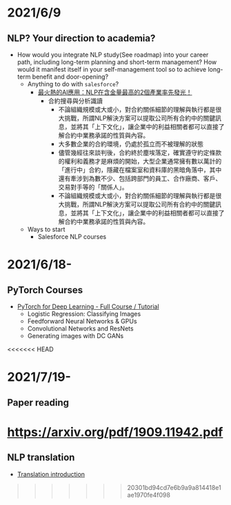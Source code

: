 # 2021/6/9
## NLP? Your direction to academia?
- How would you integrate NLP study(See roadmap) into your career path, including long-term planning and short-term management? How would it manifest itself in your self-management tool so to achieve long-term benefit and door-opening?
  - Anything to do with `salesforce`?
    - [最火熱的AI應用：NLP在含金量最高的2個產業率先發光！](https://fc.bnext.com.tw/articles/view/515)
      - 合約搜尋與分析識讀
        - 不論組織規模或大或小，對合約關係細節的理解與執行都是很大挑戰，所謂NLP解決方案可以提取公司所有合約中的關鍵訊息，並將其「上下文化」，讓企業中的利益相關者都可以直接了解合約中業務承諾的性質與內容。
        - 大多數企業的合約環境，仍處於孤立而不被理解的狀態
        - 儘管幾經往來談判後，合約終於塵埃落定，確實遵守約定條款的權利和義務才是麻煩的開始，大型企業通常擁有數以萬計的「進行中」合約，隱藏在檔案室和資料庫的黑暗角落中，其中還有牽涉到為數不少、包括跨部門的員工、合作廠商、客戶、交易對手等的「關係人」。
        - 不論組織規模或大或小，對合約關係細節的理解與執行都是很大挑戰，所謂NLP解決方案可以提取公司所有合約中的關鍵訊息，並將其「上下文化」，讓企業中的利益相關者都可以直接了解合約中業務承諾的性質與內容。
  - Ways to start
    - Salesforce NLP courses

# 2021/6/18-
## PyTorch Courses
- [PyTorch for Deep Learning - Full Course / Tutorial](https://www.youtube.com/watch?v=GIsg-ZUy0MY)
  - Logistic Regression: Classifying Images
  - Feedforward Neural Networks & GPUs
  - Convolutional Networks and ResNets
  - Generating images with DC GANs

<<<<<<< HEAD
# 2021/7/19-
## Paper reading
https://arxiv.org/pdf/1909.11942.pdf
=======
## NLP translation
- [Translation introduction](https://segmentfault.com/a/1190000038333564)
>>>>>>> 20301bd94cd7e6b9a9a814418e1ae1970fe4f098
